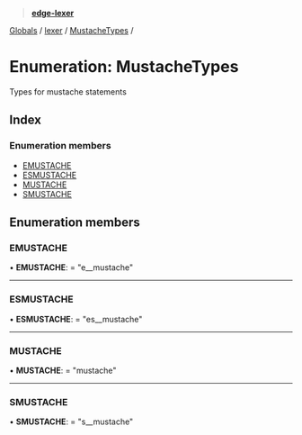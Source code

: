 > **[edge-lexer](../README.md)**

[Globals](../README.md) / [lexer](../modules/lexer.md) / [MustacheTypes](lexer.mustachetypes.md) /

# Enumeration: MustacheTypes

Types for mustache statements

## Index

### Enumeration members

* [EMUSTACHE](lexer.mustachetypes.md#emustache)
* [ESMUSTACHE](lexer.mustachetypes.md#esmustache)
* [MUSTACHE](lexer.mustachetypes.md#mustache)
* [SMUSTACHE](lexer.mustachetypes.md#smustache)

## Enumeration members

###  EMUSTACHE

• **EMUSTACHE**: = "e__mustache"

___

###  ESMUSTACHE

• **ESMUSTACHE**: = "es__mustache"

___

###  MUSTACHE

• **MUSTACHE**: = "mustache"

___

###  SMUSTACHE

• **SMUSTACHE**: = "s__mustache"